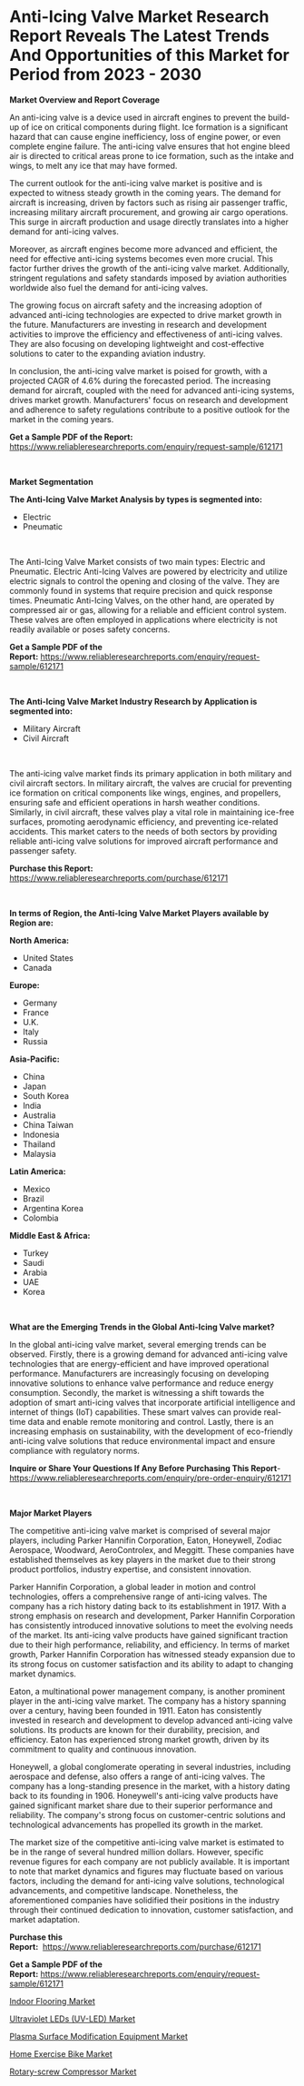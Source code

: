 <p><h1>Anti-Icing Valve Market Research Report Reveals The Latest Trends And Opportunities of this Market for Period from 2023 - 2030</h1></p><p><strong>Market Overview and Report Coverage</strong></p>
<p><p>An anti-icing valve is a device used in aircraft engines to prevent the build-up of ice on critical components during flight. Ice formation is a significant hazard that can cause engine inefficiency, loss of engine power, or even complete engine failure. The anti-icing valve ensures that hot engine bleed air is directed to critical areas prone to ice formation, such as the intake and wings, to melt any ice that may have formed.</p><p>The current outlook for the anti-icing valve market is positive and is expected to witness steady growth in the coming years. The demand for aircraft is increasing, driven by factors such as rising air passenger traffic, increasing military aircraft procurement, and growing air cargo operations. This surge in aircraft production and usage directly translates into a higher demand for anti-icing valves.</p><p>Moreover, as aircraft engines become more advanced and efficient, the need for effective anti-icing systems becomes even more crucial. This factor further drives the growth of the anti-icing valve market. Additionally, stringent regulations and safety standards imposed by aviation authorities worldwide also fuel the demand for anti-icing valves.</p><p>The growing focus on aircraft safety and the increasing adoption of advanced anti-icing technologies are expected to drive market growth in the future. Manufacturers are investing in research and development activities to improve the efficiency and effectiveness of anti-icing valves. They are also focusing on developing lightweight and cost-effective solutions to cater to the expanding aviation industry.</p><p>In conclusion, the anti-icing valve market is poised for growth, with a projected CAGR of 4.6% during the forecasted period. The increasing demand for aircraft, coupled with the need for advanced anti-icing systems, drives market growth. Manufacturers' focus on research and development and adherence to safety regulations contribute to a positive outlook for the market in the coming years.</p></p>
<p><strong>Get a Sample PDF of the Report:</strong> <a href="https://www.reliableresearchreports.com/enquiry/request-sample/612171">https://www.reliableresearchreports.com/enquiry/request-sample/612171</a></p>
<p>&nbsp;</p>
<p><strong>Market Segmentation</strong></p>
<p><strong>The Anti-Icing Valve Market Analysis by types is segmented into:</strong></p>
<p><ul><li>Electric</li><li>Pneumatic</li></ul></p>
<p>&nbsp;</p>
<p><p>The Anti-Icing Valve Market consists of two main types: Electric and Pneumatic. Electric Anti-Icing Valves are powered by electricity and utilize electric signals to control the opening and closing of the valve. They are commonly found in systems that require precision and quick response times. Pneumatic Anti-Icing Valves, on the other hand, are operated by compressed air or gas, allowing for a reliable and efficient control system. These valves are often employed in applications where electricity is not readily available or poses safety concerns.</p></p>
<p><strong>Get a Sample PDF of the Report:</strong>&nbsp;<a href="https://www.reliableresearchreports.com/enquiry/request-sample/612171">https://www.reliableresearchreports.com/enquiry/request-sample/612171</a></p>
<p>&nbsp;</p>
<p><strong>The Anti-Icing Valve Market Industry Research by Application is segmented into:</strong></p>
<p><ul><li>Military Aircraft</li><li>Civil Aircraft</li></ul></p>
<p>&nbsp;</p>
<p><p>The anti-icing valve market finds its primary application in both military and civil aircraft sectors. In military aircraft, the valves are crucial for preventing ice formation on critical components like wings, engines, and propellers, ensuring safe and efficient operations in harsh weather conditions. Similarly, in civil aircraft, these valves play a vital role in maintaining ice-free surfaces, promoting aerodynamic efficiency, and preventing ice-related accidents. This market caters to the needs of both sectors by providing reliable anti-icing valve solutions for improved aircraft performance and passenger safety.</p></p>
<p><strong>Purchase this Report:</strong>&nbsp; <a href="https://www.reliableresearchreports.com/purchase/612171">https://www.reliableresearchreports.com/purchase/612171</a></p>
<p>&nbsp;</p>
<p><strong>In terms of Region, the Anti-Icing Valve Market Players available by Region are:</strong></p>
<p>
    <p> <strong> North America: </strong>
        <ul>
            <li>United States</li>
            <li>Canada</li>
        </ul>
        </p> 
    <p> <strong> Europe: </strong>
        <ul>
            <li>Germany</li>
            <li>France</li>
            <li>U.K.</li>
            <li>Italy</li>
            <li>Russia</li>
        </ul>
        </p> 
    <p> <strong> Asia-Pacific: </strong>
        <ul>
            <li>China</li>
            <li>Japan</li>
            <li>South Korea</li>
            <li>India</li>
            <li>Australia</li>
            <li>China Taiwan</li>
            <li>Indonesia</li>
            <li>Thailand</li>
            <li>Malaysia</li>
        </ul>
        </p> 
    <p> <strong> Latin America: </strong>
        <ul>
            <li>Mexico</li>
            <li>Brazil</li>
            <li>Argentina Korea</li>
            <li>Colombia</li>
        </ul>
        </p> 
    <p> <strong> Middle East & Africa: </strong>
        <ul>
            <li>Turkey</li>
            <li>Saudi</li>
            <li>Arabia</li>
            <li>UAE</li>
            <li>Korea</li>
        </ul>
    </p>
    </p>
<p>&nbsp;</p>
<p><strong>What are the Emerging Trends in the Global Anti-Icing Valve market?</strong></p>
<p><p>In the global anti-icing valve market, several emerging trends can be observed. Firstly, there is a growing demand for advanced anti-icing valve technologies that are energy-efficient and have improved operational performance. Manufacturers are increasingly focusing on developing innovative solutions to enhance valve performance and reduce energy consumption. Secondly, the market is witnessing a shift towards the adoption of smart anti-icing valves that incorporate artificial intelligence and internet of things (IoT) capabilities. These smart valves can provide real-time data and enable remote monitoring and control. Lastly, there is an increasing emphasis on sustainability, with the development of eco-friendly anti-icing valve solutions that reduce environmental impact and ensure compliance with regulatory norms.</p></p>
<p><strong>Inquire or Share Your Questions If Any Before Purchasing This Report</strong>- <a href="https://www.reliableresearchreports.com/enquiry/pre-order-enquiry/612171">https://www.reliableresearchreports.com/enquiry/pre-order-enquiry/612171</a></p>
<p>&nbsp;</p>
<p><strong>Major Market Players</strong></p>
<p><p>The competitive anti-icing valve market is comprised of several major players, including Parker Hannifin Corporation, Eaton, Honeywell, Zodiac Aerospace, Woodward, AeroControlex, and Meggitt. These companies have established themselves as key players in the market due to their strong product portfolios, industry expertise, and consistent innovation.</p><p>Parker Hannifin Corporation, a global leader in motion and control technologies, offers a comprehensive range of anti-icing valves. The company has a rich history dating back to its establishment in 1917. With a strong emphasis on research and development, Parker Hannifin Corporation has consistently introduced innovative solutions to meet the evolving needs of the market. Its anti-icing valve products have gained significant traction due to their high performance, reliability, and efficiency. In terms of market growth, Parker Hannifin Corporation has witnessed steady expansion due to its strong focus on customer satisfaction and its ability to adapt to changing market dynamics.</p><p>Eaton, a multinational power management company, is another prominent player in the anti-icing valve market. The company has a history spanning over a century, having been founded in 1911. Eaton has consistently invested in research and development to develop advanced anti-icing valve solutions. Its products are known for their durability, precision, and efficiency. Eaton has experienced strong market growth, driven by its commitment to quality and continuous innovation.</p><p>Honeywell, a global conglomerate operating in several industries, including aerospace and defense, also offers a range of anti-icing valves. The company has a long-standing presence in the market, with a history dating back to its founding in 1906. Honeywell's anti-icing valve products have gained significant market share due to their superior performance and reliability. The company's strong focus on customer-centric solutions and technological advancements has propelled its growth in the market.</p><p>The market size of the competitive anti-icing valve market is estimated to be in the range of several hundred million dollars. However, specific revenue figures for each company are not publicly available. It is important to note that market dynamics and figures may fluctuate based on various factors, including the demand for anti-icing valve solutions, technological advancements, and competitive landscape. Nonetheless, the aforementioned companies have solidified their positions in the industry through their continued dedication to innovation, customer satisfaction, and market adaptation.</p></p>
<p><strong>Purchase this Report:</strong>&nbsp;&nbsp;<a href="https://www.reliableresearchreports.com/purchase/612171">https://www.reliableresearchreports.com/purchase/612171</a></p>
<p></p>
<p><strong>Get a Sample PDF of the Report:</strong>&nbsp;<a href="https://www.reliableresearchreports.com/enquiry/request-sample/612171">https://www.reliableresearchreports.com/enquiry/request-sample/612171</a></p>
<p><p><a href="https://medium.com/@read.code.store/indoor-flooring-nbsp-market-focuses-on-market-share-size-and-projected-forecast-till-2030-58326c7cfe5f">Indoor Flooring Market</a></p><p><a href="https://issuu.com/reportprime-2/docs/ultraviolet-leds-uv-led-market-size-2030.pptx?fr=xKAE9_zU1NQ">Ultraviolet LEDs (UV-LED) Market</a></p><p><a href="https://github.com/Chiragrp22/Market-Research-Report-List-1/blob/main/plasma-surface-modification-equipment-market.md">Plasma Surface Modification Equipment Market</a></p><p><a href="https://medium.com/@palm.quick.roof/home-exercise-bike-market-opportunities-and-strategies-forecast-for-period-from-2023-2030-bc3092fcb89b">Home Exercise Bike Market</a></p><p><a href="https://www.linkedin.com/pulse/decoding-rotary-screw-compressor-market-deep-dive-latest-nm6yc/">Rotary-screw Compressor Market</a></p></p>